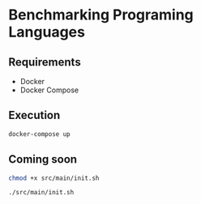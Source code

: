 # Benchmarking Programing Languages

## Requirements
- Docker
- Docker Compose

## Execution
```sh
docker-compose up
```


## Coming soon

```sh
chmod +x src/main/init.sh
```

```sh
./src/main/init.sh
```
